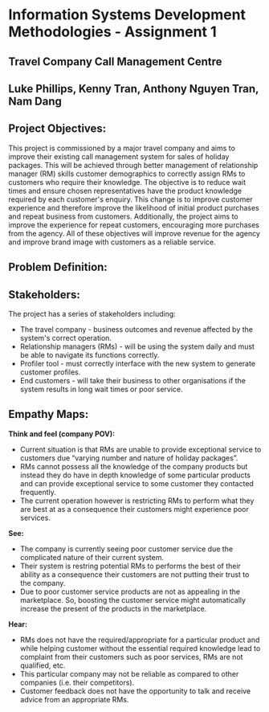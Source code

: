 # Information Systems Development Methodologies - Assignment 1
## Travel Company Call Management Centre
## Luke Phillips, Kenny Tran, Anthony Nguyen Tran, Nam Dang

## Project Objectives:
This project is commissioned by a major travel company and aims to improve their existing call management system for sales of holiday packages. This will be achieved through better management of relationship manager (RM) skills customer demographics to correctly assign RMs to customers who require their knowledge. The objective is to reduce wait times and ensure chosen representatives have the product knowledge required by each customer's enquiry. This change is to improve customer experience and therefore improve the likelihood of initial product purchases and repeat business from customers. Additionally, the project aims to improve the experience for repeat customers, encouraging more purchases from the agency. All of these objectives will improve revenue for the agency and improve brand image with customers as a reliable service.

## Problem Definition:


## Stakeholders:
The project has a series of stakeholders including:
* The travel company - business outcomes and revenue affected by the system's correct operation.
* Relationship managers (RMs) - will be using the system daily and must be able to navigate its functions correctly.
* Profiler tool - must correctly interface with the new system to generate customer profiles.
* End customers - will take their business to other organisations if the system results in long wait times or poor service.

## Empathy Maps:
**Think and feel (company POV):**
* Current situation is that RMs are unable to provide exceptional service to customers due “varying number and nature of holiday packages”.
* RMs cannot possess all the knowledge of the company products but instead they do have in depth knowledge of some particular products and can provide exceptional service to some customer they contacted frequently.
* The current operation however is restricting RMs to perform what they are best at as a consequence their customers might experience poor services.

**See:**
* The company is currently seeing poor customer service due the complicated nature of their current system.
* Their system is restring potential RMs to performs the best of their ability as a consequence their customers are not putting their trust to the company.
* Due to poor customer service products are not as appealing in the marketplace. So, boosting the customer service might automatically increase the present of the products in the marketplace.

**Hear:**
* RMs does not have the required/appropriate for a particular product and while helping customer without the essential required knowledge lead to complaint from their customers such as poor services, RMs are not qualified, etc.
* This particular company may not be reliable as compared to other companies (i.e. their competitors).
* Customer feedback does not have the opportunity to talk and receive advice from an appropriate RMs.
